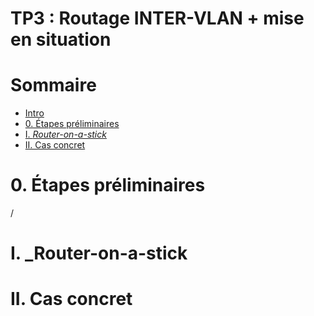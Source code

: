 
# TP3 : Routage INTER-VLAN + mise en situation

# Sommaire

* [Intro](#intro)
* [0. Étapes préliminaires](#0-étapes-préliminaires)
* [I. *Router-on-a-stick*](#i-router-on-a-stick)
* [II. Cas concret](#ii-cas-concret)

# 0. Étapes préliminaires

/

# I. _Router-on-a-stick


# II. Cas concret